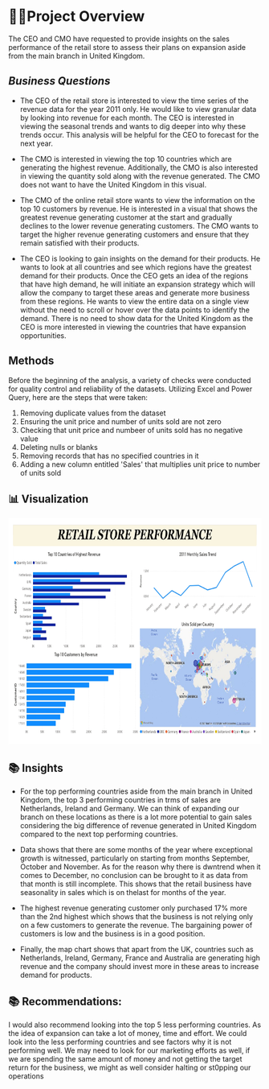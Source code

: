 # 🕵️‍♀️Project Overview

The CEO and CMO have requested to provide insights on the sales performance of the retail store to assess their plans on expansion aside from the main branch in United Kingdom. 

## ***Business Questions***

- The CEO of the retail store is interested to view the time series of the revenue data for the year 2011 only. He would like to view granular data by looking into revenue for each month. The CEO is interested in viewing the seasonal trends and wants to dig deeper into why these trends occur. This analysis will be helpful for the CEO to forecast for the next year.

- The CMO is interested in viewing the top 10 countries which are generating the highest revenue. Additionally, the CMO is also interested in viewing the quantity sold along with the revenue generated. The CMO does not want to have the United Kingdom in this visual.

- The CMO of the online retail store wants to view the information on the top 10 customers by revenue. He is interested in a visual that shows the greatest revenue generating customer at the start and gradually declines to the lower revenue generating customers. The CMO wants to target the higher revenue generating customers and ensure that they remain satisfied with their products.

- The CEO is looking to gain insights on the demand for their products. He wants to look at all countries and see which regions have the greatest demand for their products. Once the CEO gets an idea of the regions that have high demand, he will initiate an expansion strategy which will allow the company to target these areas and generate more business from these regions. He wants to view the entire data on a single view without the need to scroll or hover over the data points to identify the demand. There is no need to show data for the United Kingdom as the CEO is more interested in viewing the countries that have expansion opportunities.

## Methods

Before the beginning of the analysis, a variety of checks were conducted for quality control and reliability of the datasets. Utilizing Excel and Power Query, here are the steps that were taken:
1. Removing duplicate values from the dataset
2. Ensuring the unit price and number of units sold are not zero
3. Checking that unit price and numbeer of units sold has no negative value
4. Deleting nulls or blanks
5. Removing records that has no specified countries in it
6. Adding a new column entitled 'Sales' that multiplies unit price to number of units sold

## 📊 Visualization
<img src="https://github.com/AlexisShagyo/Images/blob/main/Retail%20Store%20Perfomance.jpg" alt="Image" width="800" height="450">

## 📚 Insights
- For the top performing countries aside from the main branch in United Kingdom, the top 3 performing countries in trms of sales are Netherlands, Ireland and Germany. We can think of expanding our branch on these locations as there is a lot more potential to gain sales considering the big difference of revenue generated in United Kingdom compared to the next top performing countries.

- Data shows that there are some months of the year where exceptional growth is witnessed, particularly on starting from months September, October and November. As for the reason why there is dwntrend when it comes to December, no conclusion can be brought to it as data from that month is still incomplete. This shows that the retail business have seasonality in sales which is on thelast for months of the year.

- The highest revenue generating customer only purchased 17% more than the 2nd highest which shows that the business is not relying only on a few customers to generate the revenue. The bargaining power of customers is low and the
business is in a good position.

- Finally, the map chart shows that apart from the UK, countries such as Netherlands,
Ireland, Germany, France and Australia are generating high revenue and the company should invest more in these areas to increase demand for products.

## 📚 Recommendations:
I would also recommend looking into the top 5 less performing countries. As the idea of expansion can take a lot of money, time and effort. We could look into the less performing countries and see factors why it is not performing well. We may need to look for our marketing efforts as well, if we are spending the same amount of money and not getting the target return for the business, we might as well consider halting or st0pping our operations 
